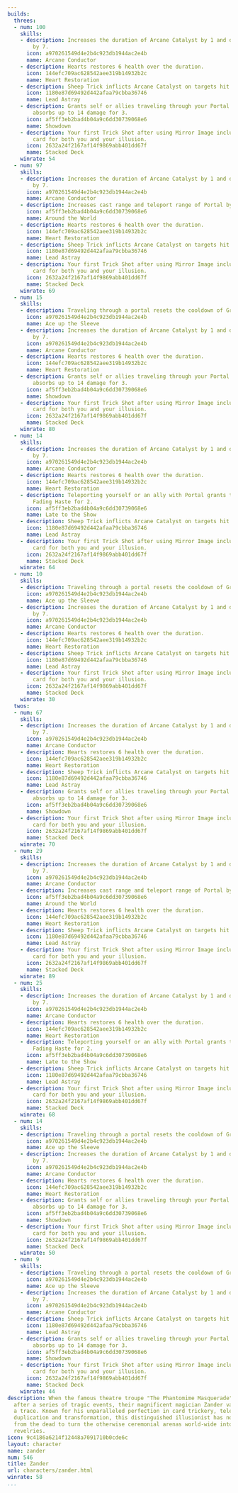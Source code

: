 ```yaml
---
builds:
  threes:
  - num: 100
    skills:
    - description: Increases the duration of Arcane Catalyst by 1 and damage taken
        by 7.
      icon: a970261549d4e2b4c923db1944ac2e4b
      name: Arcane Conductor
    - description: Hearts restores 6 health over the duration.
      icon: 144efc709ac628542aee319b14932b2c
      name: Heart Restoration
    - description: Sheep Trick inflicts Arcane Catalyst on targets hit.
      icon: 1180e87d69492d442afaa79cbba36746
      name: Lead Astray
    - description: Grants self or allies traveling through your Portal a shield that
        absorbs up to 14 damage for 3.
      icon: af5ff3eb2bad4b04a9c6dd30739068e6
      name: Showdown
    - description: Your first Trick Shot after using Mirror Image includes an additional
        card for both you and your illusion.
      icon: 2632a24f2167af14f9869abb401dd67f
      name: Stacked Deck
    winrate: 54
  - num: 97
    skills:
    - description: Increases the duration of Arcane Catalyst by 1 and damage taken
        by 7.
      icon: a970261549d4e2b4c923db1944ac2e4b
      name: Arcane Conductor
    - description: Increases cast range and teleport range of Portal by 20.
      icon: af5ff3eb2bad4b04a9c6dd30739068e6
      name: Around the World
    - description: Hearts restores 6 health over the duration.
      icon: 144efc709ac628542aee319b14932b2c
      name: Heart Restoration
    - description: Sheep Trick inflicts Arcane Catalyst on targets hit.
      icon: 1180e87d69492d442afaa79cbba36746
      name: Lead Astray
    - description: Your first Trick Shot after using Mirror Image includes an additional
        card for both you and your illusion.
      icon: 2632a24f2167af14f9869abb401dd67f
      name: Stacked Deck
    winrate: 69
  - num: 15
    skills:
    - description: Traveling through a portal resets the cooldown of Grand Conjuration.
      icon: a970261549d4e2b4c923db1944ac2e4b
      name: Ace up the Sleeve
    - description: Increases the duration of Arcane Catalyst by 1 and damage taken
        by 7.
      icon: a970261549d4e2b4c923db1944ac2e4b
      name: Arcane Conductor
    - description: Hearts restores 6 health over the duration.
      icon: 144efc709ac628542aee319b14932b2c
      name: Heart Restoration
    - description: Grants self or allies traveling through your Portal a shield that
        absorbs up to 14 damage for 3.
      icon: af5ff3eb2bad4b04a9c6dd30739068e6
      name: Showdown
    - description: Your first Trick Shot after using Mirror Image includes an additional
        card for both you and your illusion.
      icon: 2632a24f2167af14f9869abb401dd67f
      name: Stacked Deck
    winrate: 80
  - num: 14
    skills:
    - description: Increases the duration of Arcane Catalyst by 1 and damage taken
        by 7.
      icon: a970261549d4e2b4c923db1944ac2e4b
      name: Arcane Conductor
    - description: Hearts restores 6 health over the duration.
      icon: 144efc709ac628542aee319b14932b2c
      name: Heart Restoration
    - description: Teleporting yourself or an ally with Portal grants target a 50
        Fading Haste for 2.
      icon: af5ff3eb2bad4b04a9c6dd30739068e6
      name: Late to the Show
    - description: Sheep Trick inflicts Arcane Catalyst on targets hit.
      icon: 1180e87d69492d442afaa79cbba36746
      name: Lead Astray
    - description: Your first Trick Shot after using Mirror Image includes an additional
        card for both you and your illusion.
      icon: 2632a24f2167af14f9869abb401dd67f
      name: Stacked Deck
    winrate: 64
  - num: 10
    skills:
    - description: Traveling through a portal resets the cooldown of Grand Conjuration.
      icon: a970261549d4e2b4c923db1944ac2e4b
      name: Ace up the Sleeve
    - description: Increases the duration of Arcane Catalyst by 1 and damage taken
        by 7.
      icon: a970261549d4e2b4c923db1944ac2e4b
      name: Arcane Conductor
    - description: Hearts restores 6 health over the duration.
      icon: 144efc709ac628542aee319b14932b2c
      name: Heart Restoration
    - description: Sheep Trick inflicts Arcane Catalyst on targets hit.
      icon: 1180e87d69492d442afaa79cbba36746
      name: Lead Astray
    - description: Your first Trick Shot after using Mirror Image includes an additional
        card for both you and your illusion.
      icon: 2632a24f2167af14f9869abb401dd67f
      name: Stacked Deck
    winrate: 30
  twos:
  - num: 67
    skills:
    - description: Increases the duration of Arcane Catalyst by 1 and damage taken
        by 7.
      icon: a970261549d4e2b4c923db1944ac2e4b
      name: Arcane Conductor
    - description: Hearts restores 6 health over the duration.
      icon: 144efc709ac628542aee319b14932b2c
      name: Heart Restoration
    - description: Sheep Trick inflicts Arcane Catalyst on targets hit.
      icon: 1180e87d69492d442afaa79cbba36746
      name: Lead Astray
    - description: Grants self or allies traveling through your Portal a shield that
        absorbs up to 14 damage for 3.
      icon: af5ff3eb2bad4b04a9c6dd30739068e6
      name: Showdown
    - description: Your first Trick Shot after using Mirror Image includes an additional
        card for both you and your illusion.
      icon: 2632a24f2167af14f9869abb401dd67f
      name: Stacked Deck
    winrate: 70
  - num: 29
    skills:
    - description: Increases the duration of Arcane Catalyst by 1 and damage taken
        by 7.
      icon: a970261549d4e2b4c923db1944ac2e4b
      name: Arcane Conductor
    - description: Increases cast range and teleport range of Portal by 20.
      icon: af5ff3eb2bad4b04a9c6dd30739068e6
      name: Around the World
    - description: Hearts restores 6 health over the duration.
      icon: 144efc709ac628542aee319b14932b2c
      name: Heart Restoration
    - description: Sheep Trick inflicts Arcane Catalyst on targets hit.
      icon: 1180e87d69492d442afaa79cbba36746
      name: Lead Astray
    - description: Your first Trick Shot after using Mirror Image includes an additional
        card for both you and your illusion.
      icon: 2632a24f2167af14f9869abb401dd67f
      name: Stacked Deck
    winrate: 89
  - num: 25
    skills:
    - description: Increases the duration of Arcane Catalyst by 1 and damage taken
        by 7.
      icon: a970261549d4e2b4c923db1944ac2e4b
      name: Arcane Conductor
    - description: Hearts restores 6 health over the duration.
      icon: 144efc709ac628542aee319b14932b2c
      name: Heart Restoration
    - description: Teleporting yourself or an ally with Portal grants target a 50
        Fading Haste for 2.
      icon: af5ff3eb2bad4b04a9c6dd30739068e6
      name: Late to the Show
    - description: Sheep Trick inflicts Arcane Catalyst on targets hit.
      icon: 1180e87d69492d442afaa79cbba36746
      name: Lead Astray
    - description: Your first Trick Shot after using Mirror Image includes an additional
        card for both you and your illusion.
      icon: 2632a24f2167af14f9869abb401dd67f
      name: Stacked Deck
    winrate: 68
  - num: 14
    skills:
    - description: Traveling through a portal resets the cooldown of Grand Conjuration.
      icon: a970261549d4e2b4c923db1944ac2e4b
      name: Ace up the Sleeve
    - description: Increases the duration of Arcane Catalyst by 1 and damage taken
        by 7.
      icon: a970261549d4e2b4c923db1944ac2e4b
      name: Arcane Conductor
    - description: Hearts restores 6 health over the duration.
      icon: 144efc709ac628542aee319b14932b2c
      name: Heart Restoration
    - description: Grants self or allies traveling through your Portal a shield that
        absorbs up to 14 damage for 3.
      icon: af5ff3eb2bad4b04a9c6dd30739068e6
      name: Showdown
    - description: Your first Trick Shot after using Mirror Image includes an additional
        card for both you and your illusion.
      icon: 2632a24f2167af14f9869abb401dd67f
      name: Stacked Deck
    winrate: 50
  - num: 9
    skills:
    - description: Traveling through a portal resets the cooldown of Grand Conjuration.
      icon: a970261549d4e2b4c923db1944ac2e4b
      name: Ace up the Sleeve
    - description: Increases the duration of Arcane Catalyst by 1 and damage taken
        by 7.
      icon: a970261549d4e2b4c923db1944ac2e4b
      name: Arcane Conductor
    - description: Sheep Trick inflicts Arcane Catalyst on targets hit.
      icon: 1180e87d69492d442afaa79cbba36746
      name: Lead Astray
    - description: Grants self or allies traveling through your Portal a shield that
        absorbs up to 14 damage for 3.
      icon: af5ff3eb2bad4b04a9c6dd30739068e6
      name: Showdown
    - description: Your first Trick Shot after using Mirror Image includes an additional
        card for both you and your illusion.
      icon: 2632a24f2167af14f9869abb401dd67f
      name: Stacked Deck
    winrate: 44
description: When the famous theatre troupe "The Phantomime Masquerade" disbanded
  after a series of tragic events, their magnificent magician Zander vanished without
  a trace. Known for his unparalleled perfection in card trickery, teleportation,
  duplication and transformation, this distinguished illusionist has now returned
  from the dead to turn the otherwise ceremonial arenas world-wide into spectacular
  revelries.
icon: 9c4186a6214f12448a7091710b0cde6c
layout: character
name: zander
num: 546
title: Zander
url: characters/zander.html
winrate: 58
...
```

